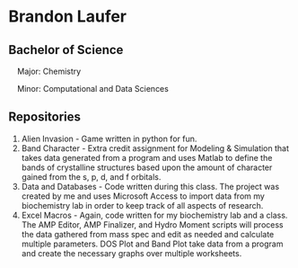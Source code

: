Brandon Laufer
==============
Bachelor of Science
--------------------
&nbsp;&nbsp;&nbsp;&nbsp;Major: Chemistry
  
&nbsp;&nbsp;&nbsp;&nbsp;Minor: Computational and Data Sciences

Repositories
------------
1. Alien Invasion - Game written in python for fun.
2. Band Character - Extra credit assignment for Modeling & Simulation that takes data generated from a program and uses Matlab to define the bands of crystalline structures based upon the amount of character gained from the s, p, d, and f orbitals.
3. Data and Databases - Code written during this class. The project was created by me and uses Microsoft Access to import data from my biochemistry lab in order to keep track of all aspects of research.
4. Excel Macros - Again, code written for my biochemistry lab and a class. The AMP Editor, AMP Finalizer, and Hydro Moment scripts will process the data gathered from mass spec and edit as needed and calculate multiple parameters. DOS Plot and Band Plot take data from a program and create the necessary graphs over multiple worksheets.
